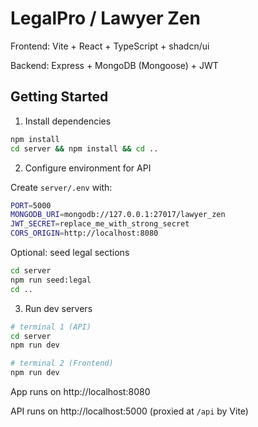 # LegalPro / Lawyer Zen

Frontend: Vite + React + TypeScript + shadcn/ui

Backend: Express + MongoDB (Mongoose) + JWT

## Getting Started

1. Install dependencies

```bash
npm install
cd server && npm install && cd ..
```

2. Configure environment for API

Create `server/.env` with:

```bash
PORT=5000
MONGODB_URI=mongodb://127.0.0.1:27017/lawyer_zen
JWT_SECRET=replace_me_with_strong_secret
CORS_ORIGIN=http://localhost:8080
```

Optional: seed legal sections

```bash
cd server
npm run seed:legal
cd ..
```

3. Run dev servers

```bash
# terminal 1 (API)
cd server
npm run dev

# terminal 2 (Frontend)
npm run dev
```

App runs on http://localhost:8080

API runs on http://localhost:5000 (proxied at `/api` by Vite)
